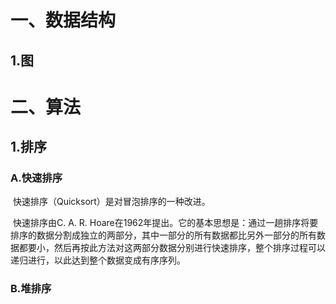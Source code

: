 # 一、数据结构

## 1.图



# 二、算法

## 1.排序

### A.快速排序

​	快速排序（Quicksort）是对冒泡排序的一种改进。

​	快速排序由C. A. R. Hoare在1962年提出。它的基本思想是：通过一趟排序将要排序的数据分割成独立的两部分，其中一部分的所有数据都比另外一部分的所有数据都要小，然后再按此方法对这两部分数据分别进行快速排序，整个排序过程可以递归进行，以此达到整个数据变成有序序列。



### B.堆排序

